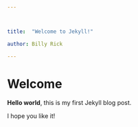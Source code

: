 ```yaml
---



title:  "Welcome to Jekyll!"

author: Billy Rick

---
```


# Welcome

**Hello world**, this is my first Jekyll blog post.

I hope you like it!
